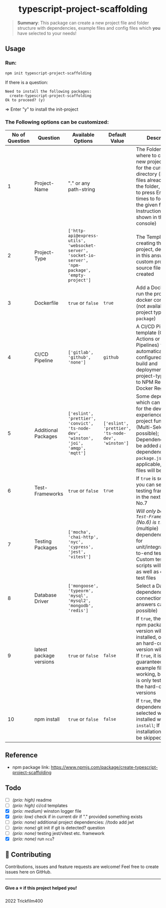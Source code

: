 <h1 align="center">typescript-project-scaffolding</h1>

> **Summary**: This package can create a new project file and folder structure with dependencies, example files and config files which **you** have selected to your needs!

## Usage

### Run:
```shell
npm init typescript-project-scaffolding
```

If there is a question:
```
Need to install the following packages:
  create-typescript-project-scaffolding
Ok to proceed? (y) 
```
=> Enter "y" to install the init-project

### The Following options can be customized:

| No of Question | Question                | Available Options                                                                                    | Default Value                                      | Description                                                                                                                                                                                                                               |
|----------------|-------------------------|------------------------------------------------------------------------------------------------------|----------------------------------------------------|-------------------------------------------------------------------------------------------------------------------------------------------------------------------------------------------------------------------------------------------|
| 1              | Project-Name            | "." or any path-string                                                                               |                                                    | The Folder Name where to create the new project, use "." for the current directory (if some files already exist in the folder, you need to press Enter a few times to force use the given folder - Instructions are shown in the console) |
| 2              | Project-Type            | `['http-api@express-utils', 'websocket-server', 'socket-io-server', 'npm-package', 'empty-project']` |                                                    | The Template for creating the new project, depending in this answer, custom project source files will be created                                                                                                                          |
| 3              | Dockerfile              | `true` or `false`                                                                                    | `true`                                             | Add a Dockerfile to run the project as a docker container (not available if project type is `npm-package`)                                                                                                                                |
| 4              | CI/CD Pipeline          | `['gitlab', 'github', 'none']`                                                                       | `github`                                           | A CI/CD Pipeline template (GitHub Actions or Gitlab Pipelines) which automatically is configured for the build and deployment of the project-type (push to NPM Registry or Docker Registry)                                               |
| 5              | Additional Packages     | `['eslint', 'prettier', 'convict', 'ts-node-dev', 'winston', 'joi', 'amqp', 'mqtt']`                 | `['eslint', 'prettier', 'ts-node-dev', 'winston']` | Some dependencies which can be useful for the developer experience or for project functions (Multi-Select possible); Dependencies will be added as dependencies to `package.json` and if applicable, config files will be added           |
| 6              | Test-Frameworks         | `true` or `false`                                                                                    | `true`                                             | If `true` is selected, you can select some testing frameworks in the next Question No.7                                                                                                                                                   |
| 7              | Testing Packages        | `['mocha', 'chai-http', 'nyc', 'cypress', 'jest', 'vitest']`                                         |                                                    | _Will only be shown if `Test-Frameworks` (No.6) is `true`_ Select (multiple) dependencies used for unit/integration/end-to-end testing; Custom test npm run scripts will be added as well as example test files                           |
| 8              | Database Driver         | `['mongoose', 'typeorm', 'mysql', 'mysql2', 'mongodb', 'redis']`                                     |                                                    | Select a Database dependency for a DB connection (multiple answers can be possible)                                                                                                                                                       |
| 9              | latest package versions | `true` or `false`                                                                                    | `false`                                            | If `true`, the latest npm package version will be installed, otherwise an hard-coded version will be used; If `true`, it is not guaranteed that the example files will be working, because it is only tested with the hard-coded versions |
| 10             | npm install             | `true` or `false`                                                                                    | `false`                                            | If `true`, the dependencies selected will be installed with `npm install`; If not, the installation step will be skipped.                                                                                                                 |

## Reference
- npm package link: https://www.npmjs.com/package/create-typescript-project-scaffolding

## Todo
- [ ] _(prio: high)_ readme
- [ ] _(prio: high)_ ci/cd templates
- [x] _(prio: medium)_ winston logger file
- [x] _(prio: low)_ check if in current dir if "." provided something exists
- [ ] _(prio: none)_ additional project dependencies: //todo add jwt
- [ ] _(prio: none)_ git init if git is detected? question
- [ ] _(prio: none)_ testing jest/vitest etc. framework 
- [x] _(prio: none)_ run `ncu`?

## 🤝 Contributing
Contributions, issues and feature requests are welcome!
Feel free to create issues here on GitHub.

----
#### Give a ⭐️ if this project helped you!

2022 Trickfilm400 
